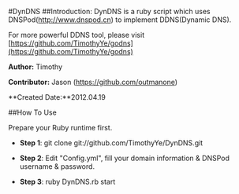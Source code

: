 #DynDNS
##Introduction:
DynDNS is a ruby script which uses DNSPod(http://www.dnspod.cn) to implement DDNS(Dynamic DNS).

For more powerful DDNS tool, please visit [https://github.com/TimothyYe/godns](https://github.com/TimothyYe/godns)

**Author:** Timothy

**Contributor:** Jason (https://github.com/outmanone)

**Created Date:**2012.04.19

##How To Use

Prepare your Ruby runtime first.

- **Step 1**:   git clone git://github.com/TimothyYe/DynDNS.git

- **Step 2**:   Edit "Config.yml", fill your domain information & DNSPod username & password.

- **Step 3**:   ruby DynDNS.rb start

